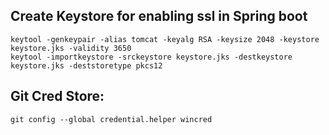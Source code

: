 ## Create Keystore for enabling ssl in Spring boot
```
keytool -genkeypair -alias tomcat -keyalg RSA -keysize 2048 -keystore keystore.jks -validity 3650
keytool -importkeystore -srckeystore keystore.jks -destkeystore keystore.jks -deststoretype pkcs12
```

## Git Cred Store:
```
git config --global credential.helper wincred
```